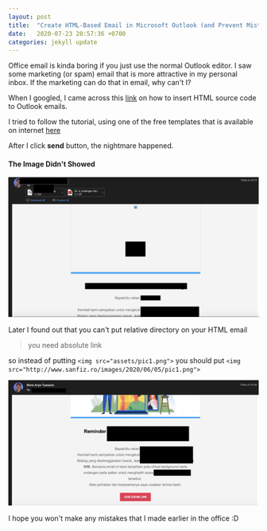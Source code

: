 ```yaml
---
layout: post
title:  "Create HTML-Based Email in Microsoft Outlook (and Prevent Mistakes That I Made)"
date:   2020-07-23 20:57:36 +0700
categories: jekyll update
---
```


Office email is kinda boring if you just use the normal Outlook editor. I saw some marketing (or spam) email that is more attractive in my personal inbox. If the marketing can do that in email, why can't I? 

When I googled, I came across this [link](https://www.linkedin.com/pulse/how-insert-html-source-code-outlook-emails-maurizio-la-cava/) on how to insert HTML source code to Outlook emails. 

I tried to follow the tutorial, using one of the free templates that is available on internet [here](https://graphicmama.com/blog/free-responsive-html-email-templates/)

After I click **send** button, the nightmare happened. 

#### The Image Didn't Showed
![Image Didn't Showed](/assets/images/email2.png)

Later I found out that you can't put relative directory on your HTML email 
> you need absolute link

so instead of putting `<img src="assets/pic1.png">` you should put `<img src="http://www.sanfiz.ro/images/2020/06/05/pic1.png">`

![Image Now Appear](/assets/images/email1.png)

I hope you won't make any mistakes that I made earlier in the office :D
